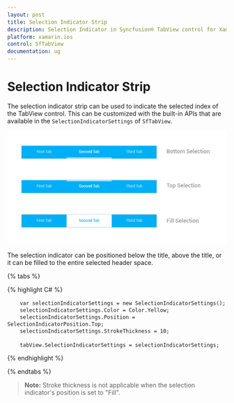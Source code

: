 ```yaml
---
layout: post
title: Selection Indicator Strip
description: Selection Indicator in Syncfusion® TabView control for Xamarin.iOS platform
platform: xamarin.ios
control: SfTabView
documentation: ug
---
```


# Selection Indicator Strip

The selection indicator strip can be used to indicate the selected index of the TabView control. This can be customized with the built-in APIs that are available in the `SelectionIndicatorSettings` of `SfTabView`.

![Selection Indicator Strip](images/Selection-Indicator/xamarin_ios_tabstyle02.png)

The selection indicator can be positioned below the title, above the title, or it can be filled to the entire selected header space.

{% tabs %}

{% highlight C# %}

		var selectionIndicatorSettings = new SelectionIndicatorSettings();
		selectionIndicatorSettings.Color = Color.Yellow;
		selectionIndicatorSettings.Position = SelectionIndicatorPosition.Top;
		selectionIndicatorSettings.StrokeThickness = 10;

		tabView.SelectionIndicatorSettings = selectionIndicatorSettings;

			
{% endhighlight %}

{% endtabs %}

> **Note:** Stroke thickness is not applicable when the selection indicator's position is set to "Fill".
